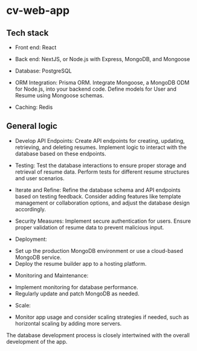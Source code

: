 # cv-web-app

## Tech stack

* Front end: React

* Back end: NextJS, or Node.js with Express, MongoDB, and Mongoose

* Database: PostgreSQL
  
* ORM Integration: Prisma ORM. Integrate Mongoose, a MongoDB ODM for Node.js, into your backend code.
Define models for User and Resume using Mongoose schemas.

* Caching: Redis

## General logic

* Develop API Endpoints:
Create API endpoints for creating, updating, retrieving, and deleting resumes.
Implement logic to interact with the database based on these endpoints.

* Testing:
Test the database interactions to ensure proper storage and retrieval of resume data.
Perform tests for different resume structures and user scenarios.

* Iterate and Refine:
Refine the database schema and API endpoints based on testing feedback.
Consider adding features like template management or collaboration options, and adjust the database design accordingly.

* Security Measures:
Implement secure authentication for users.
Ensure proper validation of resume data to prevent malicious input.

* Deployment:

- Set up the production MongoDB environment or use a cloud-based MongoDB service.
- Deploy the resume builder app to a hosting platform.

* Monitoring and Maintenance:

- Implement monitoring for database performance.
- Regularly update and patch MongoDB as needed.

* Scale:

- Monitor app usage and consider scaling strategies if needed, such as horizontal scaling by adding more servers.

The database development process is closely intertwined with the overall development of the app. 

